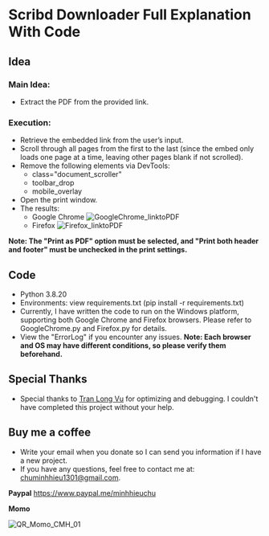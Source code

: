 # Scribd Downloader Full Explanation With Code

## Idea
### Main Idea:
- Extract the PDF from the provided link.

### Execution:
- Retrieve the embedded link from the user’s input.
- Scroll through all pages from the first to the last (since the embed only loads one page at a time, leaving other pages blank if not scrolled).
- Remove the following elements via DevTools:
  + class="document_scroller"
  + <div>toolbar_drop</div>
  + <div>mobile_overlay</div>
- Open the print window.
- The results:
  + Google Chrome
![GoogleChrome_linktoPDF](https://github.com/user-attachments/assets/30ae8d58-fbca-4b9b-af0f-5f437e9bacb1)
  + Firefox
![Firefox_linktoPDF](https://github.com/user-attachments/assets/979ff4ec-5837-46e2-ae8c-ee0efacdf673)

**Note: The "Print as PDF" option must be selected, and "Print both header and footer" must be unchecked in the print settings.** 

## Code
- Python 3.8.20
- Environments: view requirements.txt (pip install -r requirements.txt)
- Currently, I have written the code to run on the Windows platform, supporting both Google Chrome and Firefox browsers. Please refer to GoogleChrome.py and Firefox.py for details.
- View the "ErrorLog" if you encounter any issues.
**Note: Each browser and OS may have different conditions, so please verify them beforehand.**

## Special Thanks
- Special thanks to [Tran Long Vu](https://github.com/Tran-Long-Vu) for optimizing and debugging. I couldn't have completed this project without your help.

## Buy me a coffee
- Write your email when you donate so I can send you information if I have a new project.
- If you have any questions, feel free to contact me at: chuminhhieu1301@gmail.com.

**Paypal**
https://www.paypal.me/minhhieuchu

**Momo**

![QR_Momo_CMH_01](https://github.com/user-attachments/assets/b1c5a803-a6e5-4a76-b397-8c1038bfc32b)


